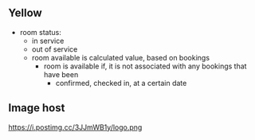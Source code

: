 ## Yellow

- room status:
  - in service
  - out of service
  - room available is calculated value, based on bookings
    + room is available if, it is not associated with any bookings that have been
      - confirmed, checked in, at a certain date

## Image host

https://i.postimg.cc/3JJmWB1y/logo.png